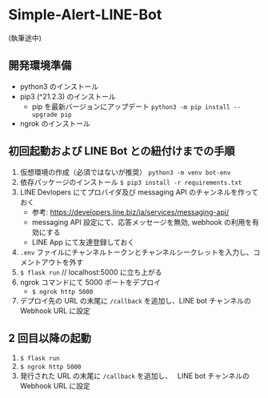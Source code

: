 # Simple-Alert-LINE-Bot

(執筆途中)

## 開発環境準備

- python3 のインストール
- pip3 (^21.2.3) のインストール
  - pip を最新バージョンにアップデート `python3 -m pip install --upgrade pip`
- ngrok のインストール

## 初回起動および LINE Bot との紐付けまでの手順

1. 仮想環境の作成（必須ではないが推奨）
   `python3 -m venv bot-env`
1. 依存パッケージのインストール
   `$ pip3 install -r requirements.txt`
1. LINE Devlopers にてプロバイダ及び messaging API のチャンネルを作っておく
   - 参考: https://developers.line.biz/ja/services/messaging-api/
   - messaging API 設定にて、応答メッセージを無効, webhook の利用を有効にする
   - LINE App にて友達登録しておく
1. `.env` ファイルにチャンネルトークンとチャンネルシークレットを入力し、コメントアウトを外す
1. `$ flask run` // localhost:5000 に立ち上がる
1. ngrok コマンドにて 5000 ポートをデプロイ
   - `$ ngrok http 5000`
1. デプロイ先の URL の末尾に `/callback` を追加し、LINE bot チャンネルの Webhook URL に設定

## 2 回目以降の起動

1. `$ flask run`
1. `$ ngrok http 5000`
1. 発行された URL の末尾に `/callback` を追加し、　 LINE bot チャンネルの Webhook URL に設定
